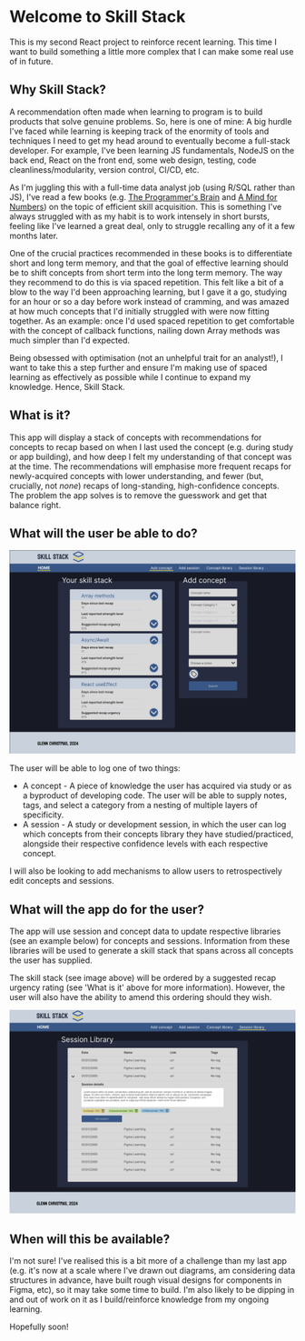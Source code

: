 # Welcome to Skill Stack

This is my second React project to reinforce recent learning. This time I want to build something a little more complex that I can make some real use of in future.

## Why Skill Stack?

A recommendation often made when learning to program is to build products that solve genuine problems. So, here is one of mine: A big hurdle I've faced while learning is keeping track of the enormity of tools and techniques I need to get my head around to eventually become a full-stack developer. For example, I've been learning JS fundamentals, NodeJS on the back end, React on the front end, some web design, testing, code cleanliness/modularity, version control, CI/CD, etc.

As I'm juggling this with a full-time data analyst job (using R/SQL rather than JS), I've read a few books (e.g. [The Programmer's Brain](https://www.manning.com/books/the-programmers-brain) and [A Mind for Numbers](https://www.goodreads.com/book/show/18693655-a-mind-for-numbers)) on the topic of efficient skill acquisition. This is something I've always struggled with as my habit is to work intensely in short bursts, feeling like I've learned a great deal, only to struggle recalling any of it a few months later.

One of the crucial practices recommended in these books is to differentiate short and long term memory, and that the goal of effective learning should be to shift concepts from short term into the long term memory. The way they recommend to do this is via spaced repetition. This felt like a bit of a blow to the way I'd been approaching learning, but I gave it a go, studying for an hour or so a day before work instead of cramming, and was amazed at how much concepts that I'd initially struggled with were now fitting together. As an example: once I'd used spaced repetition to get comfortable with the concept of callback functions, nailing down Array methods was much simpler than I'd expected.

Being obsessed with optimisation (not an unhelpful trait for an analyst!), I want to take this a step further and ensure I'm making use of spaced learning as effectively as possible while I continue to expand my knowledge. Hence, Skill Stack.

## What is it?

This app will display a stack of concepts with recommendations for concepts to recap based on when I last used the concept (e.g. during study or app building), and how deep I felt my understanding of that concept was at the time. The recommendations will emphasise more frequent recaps for newly-acquired concepts with lower understanding, and fewer (but, crucially, not _none_) recaps of long-standing, high-confidence concepts. The problem the app solves is to remove the guesswork and get that balance right.

## What will the user be able to do?

![Homepage](./public/images/skill-stack-home-figma.png)

The user will be able to log one of two things:

- A concept - A piece of knowledge the user has acquired via study or as a byproduct of developing code. The user will be able to supply notes, tags, and select a category from a nesting of multiple layers of specificity.
- A session - A study or development session, in which the user can log which concepts from their concepts library they have studied/practiced, alongside their respective confidence levels with each respective concept.

I will also be looking to add mechanisms to allow users to retrospectively edit concepts and sessions.

## What will the app do for the user?

The app will use session and concept data to update respective libraries (see an example below) for concepts and sessions. Information from these libraries will be used to generate a skill stack that spans across all concepts the user has supplied.

The skill stack (see image above) will be ordered by a suggested recap urgency rating (see 'What is it' above for more information). However, the user will also have the ability to amend this ordering should they wish.

![Concept Library](./public/images/skill-stack-session-library-figma.png)

## When will this be available?

I'm not sure! I've realised this is a bit more of a challenge than my last app (e.g. it's now at a scale where I've drawn out diagrams, am considering data structures in advance, have built rough visual designs for components in Figma, etc), so it may take some time to build. I'm also likely to be dipping in and out of work on it as I build/reinforce knowledge from my ongoing learning.

Hopefully soon!
